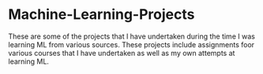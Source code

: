# Machine-Learning-Projects

These are some of the projects that I have undertaken during the time I was learning ML from various sources.
These projects include assignments foor various courses that I have undertaken as well as my own attempts at learning ML.
